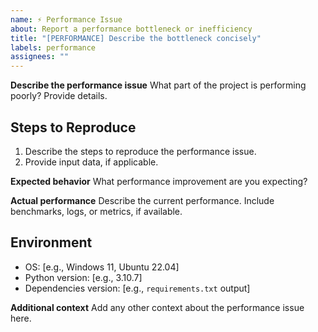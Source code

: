 ```yaml
---
name: ⚡ Performance Issue
about: Report a performance bottleneck or inefficiency
title: "[PERFORMANCE] Describe the bottleneck concisely"
labels: performance
assignees: ""
---
```


**Describe the performance issue** What part of the project is performing poorly? Provide details.

## Steps to Reproduce

1. Describe the steps to reproduce the performance issue.
2. Provide input data, if applicable.

**Expected behavior** What performance improvement are you expecting?

**Actual performance** Describe the current performance. Include benchmarks, logs, or metrics, if
available.

## Environment

- OS: [e.g., Windows 11, Ubuntu 22.04]
- Python version: [e.g., 3.10.7]
- Dependencies version: [e.g., `requirements.txt` output]

**Additional context** Add any other context about the performance issue here.
